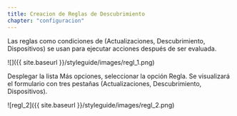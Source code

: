 ```yaml
---
title: Creacion de Reglas de Descubrimiento
chapter: "configuracion"
---
```


Las reglas como condiciones de (Actualizaciones, Descubrimiento, Dispositivos) se usan para ejecutar acciones después de ser evaluada.

![]({{ site.baseurl }}/styleguide/images/regl_1.png)


Desplegar la lista Más opciones, seleccionar la opción Regla. Se visualizará el formulario con tres pestañas (Actualizaciones, Descubrimiento, Dispositivos).


![regl_2]({{ site.baseurl }}/styleguide/images/regl_2.png)
